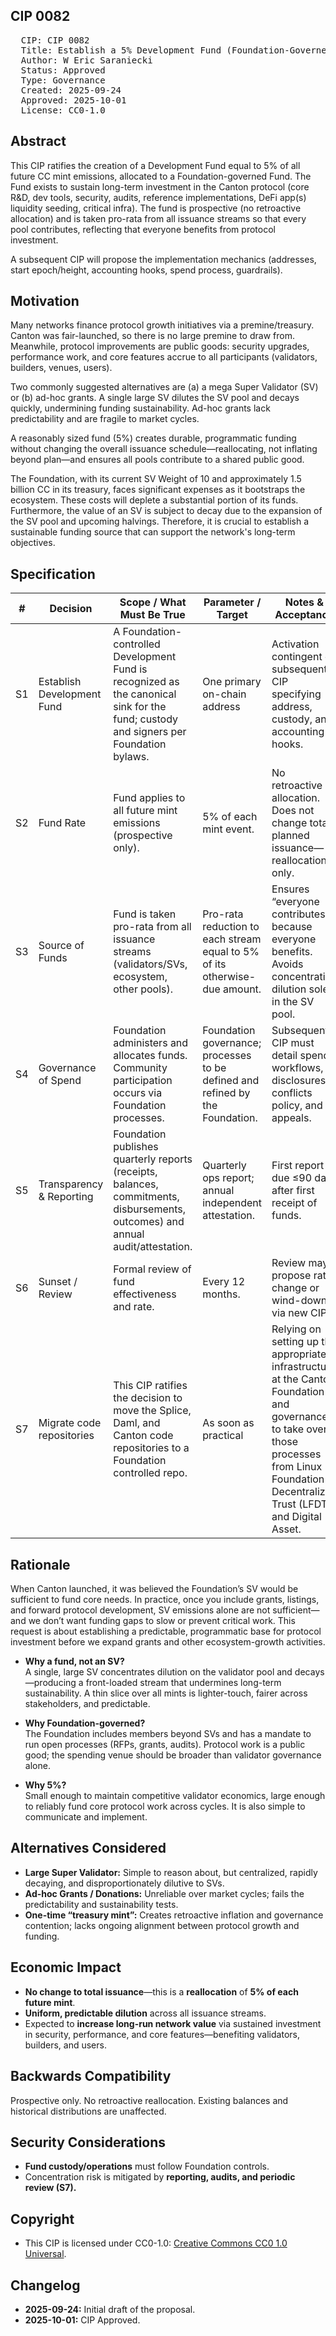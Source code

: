 ## CIP 0082

<pre>
  CIP: CIP 0082
  Title: Establish a 5% Development Fund (Foundation-Governed)
  Author: W Eric Saraniecki
  Status: Approved
  Type: Governance
  Created: 2025-09-24
  Approved: 2025-10-01
  License: CC0-1.0
</pre>


## Abstract

This CIP ratifies the creation of a Development Fund equal to 5% of all future CC mint emissions, allocated to a Foundation-governed Fund. The Fund exists to sustain long-term investment in the Canton protocol (core R&D, dev tools, security, audits, reference implementations, DeFi app(s) liquidity seeding, critical infra). The fund is prospective (no retroactive allocation) and is taken pro-rata from all issuance streams so that every pool contributes, reflecting that everyone benefits from protocol investment.

A subsequent CIP will propose the implementation mechanics (addresses, start epoch/height, accounting hooks, spend process, guardrails).

## Motivation

Many networks finance protocol growth initiatives via a premine/treasury. Canton was fair-launched, so there is no large premine to draw from. Meanwhile, protocol improvements are public goods: security upgrades, performance work, and core features accrue to all participants (validators, builders, venues, users).

Two commonly suggested alternatives are (a) a mega Super Validator (SV) or (b) ad-hoc grants. A single large SV dilutes the SV pool and decays quickly, undermining funding sustainability. Ad-hoc grants lack predictability and are fragile to market cycles.

A reasonably sized fund (5%) creates durable, programmatic funding without changing the overall issuance schedule—reallocating, not inflating beyond plan—and ensures all pools contribute to a shared public good.

The Foundation, with its current SV Weight of 10 and approximately 1.5 billion CC in its treasury, faces significant expenses as it bootstraps the ecosystem. These costs will deplete a substantial portion of its funds. Furthermore, the value of an SV is subject to decay due to the expansion of the SV pool and upcoming halvings. Therefore, it is crucial to establish a sustainable funding source that can support the network's long-term objectives.

## Specification

| #   | Decision                   | Scope / What Must Be True                                                                 | Parameter / Target                                                                                         | Notes & Acceptance                                                                                       |
|-----|----------------------------|--------------------------------------------------------------------------------------------|------------------------------------------------------------------------------------------------------------|----------------------------------------------------------------------------------------------------------|
| S1  | Establish Development Fund | A Foundation-controlled Development Fund is recognized as the canonical sink for the fund; custody and signers per Foundation bylaws. | One primary on-chain address                                                                               | Activation contingent on subsequent CIP specifying address, custody, and accounting hooks.                |
| S2  | Fund Rate                  | Fund applies to all future mint emissions (prospective only).                               | 5% of each mint event.                                                                                     | No retroactive allocation. Does not change total planned issuance—reallocation only.                      |
| S3  | Source of Funds            | Fund is taken pro-rata from all issuance streams (validators/SVs, ecosystem, other pools).  | Pro-rata reduction to each stream equal to 5% of its otherwise-due amount.                                 | Ensures “everyone contributes” because everyone benefits. Avoids concentrating dilution solely in the SV pool. |
| S4  | Governance of Spend        | Foundation administers and allocates funds. Community participation occurs via Foundation processes. | Foundation governance; processes to be defined and refined by the Foundation.                              | Subsequent CIP must detail spend workflows, disclosures, conflicts policy, and appeals.                   |
| S5  | Transparency & Reporting   | Foundation publishes quarterly reports (receipts, balances, commitments, disbursements, outcomes) and annual audit/attestation. | Quarterly ops report; annual independent attestation.                                                      | First report due ≤90 days after first receipt of funds.                                                   |
| S6  | Sunset / Review            | Formal review of fund effectiveness and rate.                                               | Every 12 months.                                                                                           | Review may propose rate change or wind-down via new CIP.                                                  |
| S7  | Migrate code repositories  | This CIP ratifies the decision to move the Splice, Daml, and Canton code repositories to a Foundation controlled repo. | As soon as practical                                                                                       | Relying on setting up the appropriate infrastructure at the Canton Foundation and governance to take over those processes from Linux Foundation Decentralized Trust (LFDT) and Digital Asset. |


## Rationale

When Canton launched, it was believed the Foundation’s SV would be sufficient to fund core needs. In practice, once you include grants, listings, and forward protocol development, SV emissions alone are not sufficient—and we don’t want funding gaps to slow or prevent critical work. This request is about establishing a predictable, programmatic base for protocol investment before we expand grants and other ecosystem-growth activities.

* **Why a fund, not an SV?**  
A single, large SV concentrates dilution on the validator pool and decays—producing a front-loaded stream that undermines long-term sustainability. A thin slice over all mints is lighter-touch, fairer across stakeholders, and predictable.

* **Why Foundation-governed?**  
The Foundation includes members beyond SVs and has a mandate to run open processes (RFPs, grants, audits). Protocol work is a public good; the spending venue should be broader than validator governance alone.

* **Why 5%?**  
Small enough to maintain competitive validator economics, large enough to reliably fund core protocol work across cycles. It is also simple to communicate and implement.

## Alternatives Considered

* **Large Super Validator:** Simple to reason about, but centralized, rapidly decaying, and disproportionately dilutive to SVs.  
* **Ad-hoc Grants / Donations:** Unreliable over market cycles; fails the predictability and sustainability tests.  
* **One-time “treasury mint”:** Creates retroactive inflation and governance contention; lacks ongoing alignment between protocol growth and funding.  

## Economic Impact

* **No change to total issuance**—this is a **reallocation** of **5% of each future mint**.  
* **Uniform, predictable dilution** across all issuance streams.  
* Expected to **increase long-run network value** via sustained investment in security, performance, and core features—benefiting validators, builders, and users.  

## Backwards Compatibility

Prospective only. No retroactive reallocation. Existing balances and historical distributions are unaffected.

## Security Considerations

* **Fund custody/operations** must follow Foundation controls.  
* Concentration risk is mitigated by **reporting, audits, and periodic review (S7).**

## Copyright

* This CIP is licensed under CC0-1.0: [Creative Commons CC0 1.0 Universal](https://creativecommons.org/publicdomain/zero/1.0/).


## Changelog

* **2025-09-24:** Initial draft of the proposal.
* **2025-10-01:** CIP Approved.


